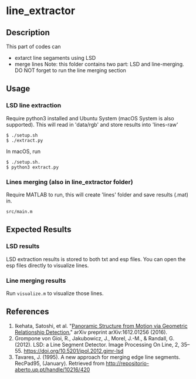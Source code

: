 # line_extractor
## Description
This part of codes can
- extarct line segaments using LSD
- merge lines
Note: this folder contains two part: LSD and line-merging. DO NOT forget to run the line merging section

## Usage
### LSD line extraction
Require python3 installed and Ubuntu System (macOS System is also supported). This will read in 'data/rgb' and store results into 'lines-raw'
```
$ ./setup.sh 
$ ./extract.py
``` 
In macOS, run
```
$ ./setup.sh. 
$ python3 extract.py
``` 

### Lines merging (also in line_extractor folder)
Require MATLAB to run, this will create 'lines' folder and save results (.mat) in.
```
src/main.m
```

## Expected Results  
### LSD results
LSD extraction results is stored to both txt and esp files. You can open the esp files directly to visualize lines.
### Line merging results
Run ```visualize.m``` to visualize those lines.

## References
1. Ikehata, Satoshi, et al. "[Panoramic Structure from Motion via Geometric Relationship Detection.](http://arxiv.org/abs/1612.01256 )" arXiv preprint arXiv:1612.01256 (2016).
2. Grompone von Gioi, R., Jakubowicz, J., Morel, J.-M., & Randall, G. (2012). LSD: a Line Segment Detector. Image Processing On Line, 2, 35–55. https://doi.org/10.5201/ipol.2012.gjmr-lsd
3. Tavares, J. (1995). A new approach for merging edge line segments. RecPad95, (January). Retrieved from http://repositorio-aberto.up.pt/handle/10216/420